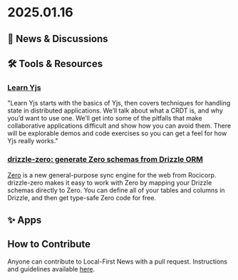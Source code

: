 # 2025.01.16

## 📰 News & Discussions




## 🛠️ Tools & Resources


### [Learn Yjs](https://learn.yjs.dev)
"Learn Yjs starts with the basics of Yjs, then covers techniques for handling state in distributed applications. We’ll talk about what a CRDT is, and why you’d want to use one. We’ll get into some of the pitfalls that make collaborative applications difficult and show how you can avoid them. There will be explorable demos and code exercises so you can get a feel for how Yjs really works."

### [drizzle-zero: generate Zero schemas from Drizzle ORM](https://github.com/BriefHQ/drizzle-zero)
[Zero](https://zerosync.dev/) is a new general-purpose sync engine for the web from Rocicorp. drizzle-zero makes it easy to work with Zero by mapping your Drizzle schemas directly to Zero. You can define all of your tables and columns in Drizzle, and then get type-safe Zero code for free.

## ✨ Apps




## How to Contribute
Anyone can contribute to Local-First News with a pull request. Instructions and guidelines available [here](https://github.com/localfirstnews/localfirstnews).
